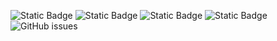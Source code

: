 ![Static Badge](https://img.shields.io/badge/blacklists-60-000000) ![Static Badge](https://img.shields.io/badge/blacklisted-2767809-cc0000) ![Static Badge](https://img.shields.io/badge/whitelisted-2242-00CC00) ![Static Badge](https://img.shields.io/badge/streaming_blacklist-28107-000000) ![GitHub issues](https://img.shields.io/github/issues/fabriziosalmi/blacklists)
